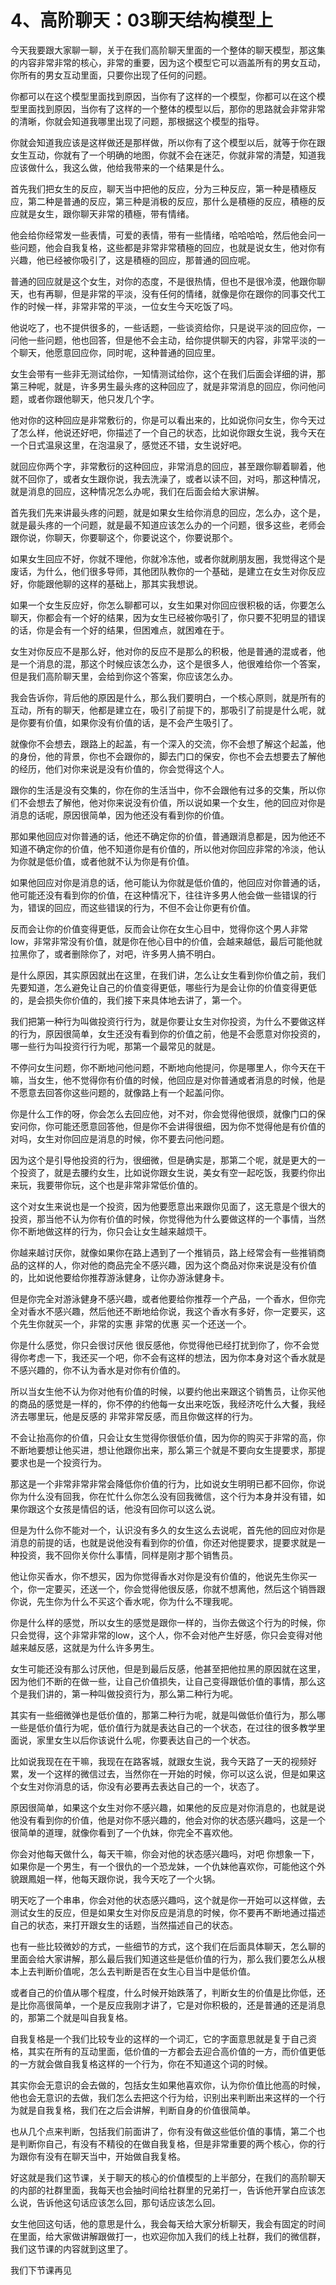 # 4、高阶聊天：03聊天结构模型上

今天我要跟大家聊一聊，关于在我们高阶聊天里面的一个整体的聊天模型，那这集的内容非常非常的核心，非常的重要，因为这个模型它可以涵盖所有的男女互动，你所有的男女互动里面，只要你出现了任何的问题。

你都可以在这个模型里面找到原因，当你有了这样的一个模型，你都可以在这个模型里面找到原因，当你有了这样的一个整体的模型以后，那你的思路就会非常非常的清晰，你就会知道我哪里出现了问题，那根据这个模型的指导。

你就会知道我应该是这样做还是那样做，所以你有了这个模型以后，就等于你在跟女生互动，你就有了一个明确的地图，你就不会在迷茫，你就非常的清楚，知道我应该做什么，我这么做，他给我带来的一个结果是什么。

首先我们把女生的反应，聊天当中把他的反应，分为三种反应，第一种是積極反应，第二种是普通的反应，第三种是消极的反应，那什么是積極的反应，積極的反应就是女生，跟你聊天非常的積極，带有情绪。

他会给你经常发一些表情，可爱的表情，带有一些情绪，哈哈哈哈，然后他会问一些问题，他会自我复格，这些都是非常非常積極的回应，也就是说女生，他对你有兴趣，他已经被你吸引了，这是積極的回应，那普通的回应呢。

普通的回应就是这个女生，对你的态度，不是很热情，但也不是很冷漠，他跟你聊天，也有再聊，但是非常的平淡，没有任何的情绪，就像是你在跟你的同事交代工作的时候一样，非常非常的平淡，一位女生今天吃饭了吗。

他说吃了，也不提供很多的，一些话题，一些谈资给你，只是说平淡的回应你，一问他一些问题，他也回答，但是他不会主动，给你提供聊天的内容，非常平淡的一个聊天，他愿意回应你，同时呢，这种普通的回应里。

女生会带有一些非无测试给你，一知情测试给你，这个在我们后面会详细的讲，那第三种呢，就是，许多男生最头疼的这种回应了，就是非常消息的回应，你问他问题，或者你跟他聊天，他只发几个字。

他对你的这种回应是非常敷衍的，你是可以看出来的，比如说你问女生，你今天过了怎么样，他说还好吧，你描述了一个自己的状态，比如说你跟女生说，我今天在一个日式温泉这里，在泡温泉了，感觉还不错，女生说好吧。

就回应你两个字，非常敷衍的这种回应，非常消息的回应，甚至跟你聊着聊着，他就不回你了，或者女生跟你说，我去洗澡了，或者以读不回，对吗，那这种情况，就是消息的回应，这种情况怎么办呢，我们在后面会给大家讲解。

首先我们先来讲最头疼的问题，就是如果女生给你消息的回应，怎么办，这个是，就是最头疼的一个问题，就是最不知道应该怎么办的一个问题，很多这些，老师会跟你说，你聊天，你要聊这个，你要说这个，你要说那个。

如果女生回应不好，你就不理他，你就冷冻他，或者你就刷朋友圈，我觉得这个是废话，为什么，他们很多导师，其他团队教你的一个基础，是建立在女生对你反应好，你能跟他聊的这样的基础上，那其实我想说。

如果一个女生反应好，你怎么聊都可以，女生如果对你回应很积极的话，你要怎么聊天，你都会有一个好的结果，因为女生已经被你吸引了，你只要不犯明显的错误的话，你是会有一个好的结果，但困难点，就困难在于。

女生对你反应不是那么好，他对你的反应不是那么的积极，他是普通的混或者，他是一个消息的混，那这个时候应该怎么办，这个是很多人，他很难给你一个答案，但是我们高阶聊天里，会给到你这个答案，你应该怎么办。

我会告诉你，背后他的原因是什么，那么我们要明白，一个核心原则，就是所有的互动，所有的聊天，他都是建立在，吸引了前提下的，那吸引了前提是什么呢，就是你要有价值，如果你没有价值的话，是不会产生吸引了。

就像你不会想去，跟路上的起盖，有一个深入的交流，你不会想了解这个起盖，他的身份，他的背景，你也不会跟你的，脚去门口的保安，你也不会去想要去了解他的经历，他们对你来说是没有价值的，你会觉得这个人。

跟你的生活是没有交集的，你在你的生活当中，你不会跟他有过多的交集，所以你们不会想去了解他，他对你来说没有价值，所以说如果一个女生，他的回应对你是消息的话呢，原因很简单，因为他还没有看到你的价值。

那如果他回应对你普通的话，他还不确定你的价值，普通跟消息都是，因为他还不知道不确定你的价值，他不知道你是有价值的，所以他对你回应非常的冷淡，他认为你就是低价值，或者他就不认为你是有价值。

如果他回应对你是消息的话，他可能认为你就是低价值的，他回应对你普通的话，他可能还没有看到你的价值，在这种情况下，往往许多男人他会做一些错误的行为，错误的回应，而这些错误的行为，不但不会让你更有价值。

反而会让你的价值变得更低，反而会让你在女生心目中，觉得你这个男人非常 low，非常非常没有价值，就是你在他心目中的价值，会越来越低，最后可能他就拉黑你了，或者删除你了，对吧，许多男人搞不明白。

是什么原因，其实原因就出在这里，在我们讲，怎么让女生看到你价值之前，我们先要知道，怎么避免让自己的价值变得更低，哪些行为是会让你的价值变得更低的，是会损失你价值的，我们接下来具体地去讲了，第一个。

我们把第一种行为叫做投资行行为，就是你要让女生对你投资，为什么不要做这样的行为，原因很简单，女生还没有看到你的价值之前，他是不会愿意对你投资的，哪一些行为叫投资行行为呢，那第一个最常见的就是。

不停问女生问题，你不断地问他问题，不断地向他提问，你是哪里人，你今天在干嘛，当女生，他不觉得你有价值的时候，他回应是对你普通或者消息的时候，他是不愿意去回答你这些问题的，就像路上有一个起盖问你。

你是什么工作的呀，你会怎么去回应他，对不对，你会觉得他很烦，就像门口的保安问你，你可能还愿意回答他，但是你不会讲得很细，因为你不觉得他是有价值的对吗，女生对你回应是消息的时候，你不要去问他问题。

因为这个是引导他投资的行为，很细微，但是确实是，那第二个呢，就是更大的一个投资了，就是去腰约女生，比如说你跟女生说，美女有空一起吃饭，我要约你出来玩，我要带你玩，这个也是非常非常低价值的。

这个对女生来说也是一个投资，因为他要愿意出来跟你见面了，这无意是个很大的投资，那当他不认为你有价值的时候，你觉得他为什么要做这样的一个事情，当然你不断地做这样的行为，你只会让女生越来越烦干。

你越来越讨厌你，就像如果你在路上遇到了一个推销员，路上经常会有一些推销商品的这样的人，你对他的商品完全不感兴趣，因为这个商品对你来说是没有价值的，比如说他要给你推荐游泳健身，让你办游泳健身卡。

但是你完全对游泳健身不感兴趣，或者他要给你推荐一个产品，一个香水，但你完全对香水不感兴趣，然后他还不断地给你说，我这个香水有多好，你一定要买，这个先生你就买一个，非常的实惠 非常的优惠 买一个还送一个。

你是什么感觉，你只会很讨厌他 很反感他，你觉得他已经打扰到你了，你不会觉得你考虑一下，我还买一个吧，你不会有这样的想法，因为你本身对这个香水就是不感兴趣的，你不认为香水是对你有价值的。

所以当女生他不认为你对他有价值的时候，以要约他出来跟这个销售员，让你买他的商品的感觉是一样的，你不停的约他每一女出来吃饭，我经济吃什么大餐，我经济去哪里玩，他是反感的 非常非常反感，而且你做这样的行为。

不会让抬高你的价值，只会让女生觉得你很低价值，因为你的购买于非常的高，你不断地要想让他买进，想让他跟你出来，那么第三个就是不要向女生提要求，那提要求也是一个投资行为。

那这是一个非常非常非常会降低你价值的行为，比如说女生明明已都不回你，你说你为什么没有回我，你在忙什么你怎么没有回我微信，这个行为本身并没有错，如果你跟这个女孩是情侣的话，他没有回你可以这么说。

但是为什么你不能对一个，认识没有多久的女生这么去说呢，首先他的回应对你是消息的前提的话，也就是说他没有看到你的价值，你还对他提要求，提要求就是一种投资，我不回你关你什么事情，同样是刚才那个销售员。

他让你买香水，你不想买，因为你觉得香水对你是没有价值的，他说先生你买一个，你一定要买，还送一个，你会觉得他很反感，你就不想离他，然后这个销唇跟你说，先生你为什么不买这个香水呢，你为什么不理我呢。

你是什么样的感觉，所以女生的感觉是跟你一样的，当你去做这个行为的时候，你只会觉得，这个非常非常的low，这个人，你不会对他产生好感，你只会变得对他越来越反感，这就是为什么许多男生。

女生可能还没有那么讨厌他，但是到最后反感，他甚至把他拉黑的原因就在这里，因为他们不断的在做一些，让自己价值损失，让自己变得跟低价值的事情，那么这个是我们讲的，第一种叫做投资行为，那么第二种行为呢。

其实有一些细微弹也是低价值的，那第二种行为呢，就是叫做低价值行为，那么哪一些是低价值行为呢，低价值行为就是表达自己的一个状态，在过往的很多教学里面说，家里女生以后你该说什么呢，你要表达自己的一个状态。

比如说我现在在干嘛，我现在在路客城，就跟女生说，我今天路了一天的视频好累，发一个这样的微信过去，当然你在一开始的时候，你可以这么说，但是如果这个女生对你消息的话，你没有必要再去表达自己的一个，状态了。

原因很简单，如果这个女生对你不感兴趣，如果他的反应是对你消息的，也就是说他没有看到你的价值，他是对你不感兴趣的，他会对你的状态感兴趣吗，这是一个很简单的道理，就像你看到了一个仇妹，你完全不喜欢他。

你会对他每天做什么，每天干嘛，你会对他的状态感兴趣吗，对吧 你想象一下，如果你是一个男生，有一个很仇的一个恐龙妹，一个仇妹他喜欢你，可能他这个外貌跟鳳姐一样，他每天跟你说，我今天吃了一个火锅。

明天吃了一个串串，你会对他的状态感兴趣吗，这个就是你一开始可以这样做，去测试女生的反应，但是如果女生对你反应是消息的时候，你不要再不断地通过描述自己的状态，来打开跟女生的话题，当然描述自己的状态。

也有一些比较微妙的方式，一些细节的方式，这个我们在后面具体聊天，怎么聊的里面会给大家讲解，那么最后我们知道这些是低价值的行为，那么我们要怎么从根本上去判断价值呢，怎么去判断是否在女生心目当中是低价值。

或者自己的价值从哪个程度，什么时候开始跌落了，判断女生的价值是比你低，还是比你高很简单，一个是反应我刚才讲了，它是对你积极的，还是普通的还是消息的，那第二个就是叫自我复格。

自我复格是一个我们比较专业的这样的一个词汇，它的字面意思就是复于自己资格，其实在所有的互动里面，低价值的一方都会去迎合高价值的一方，而价值更低的一方就会做自我复格这样的一个行为，你在不知道这个词的时候。

其实你会无意识的会去做的，包括女生如果他喜欢你，认为你价值比他高的时候，他也会无意识的去做，我们怎么去把这个行为给，识别出来判断出来这样的一个行为就是自我复格，我们在之后会讲解，判断自身的价值很简单。

也从几个点来判断，包括我们前面讲了，你有没有做这些低价值的事情，第二个也是判断你自己，有没有不精役的在做自我复格，但是非常重要的两个核心，你的行为跟你有没有在聊天当中，开始做自我复格。

好这就是我们这节课，关于聊天的核心的价值模型的上半部分，在我们的高阶聊天的内部的社群里面，我每天也会抽时间给社群里的兄弟打一，告诉他开掌白应该怎么说，告诉他这句话应该怎么回，那句话应该怎么回。

女生他回这句话，他的意思是什么，我会每天给大家分析聊天，我会有固定的时间在里面，给大家做讲解跟做打一，也欢迎你加入我们的线上社群，我们的微信群，我们这节课的内容就到这里了。

我们下节课再见
